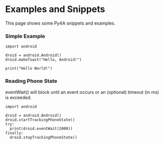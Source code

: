 # Examples and Snippets #

This page shows some Py4A snippets and examples.


### Simple Example ###
```
import android

droid = android.Android()
droid.makeToast("Hello, Android!")

print("Hello World!")
```

### Reading Phone State ###
eventWait() will block until an event occurs or an (optional) timeout (in ms) is exceeded.

```
import android

droid = android.Android()
droid.startTrackingPhoneState()
try:
  print(droid.eventWait(2000))
finally:
  droid.stopTrackingPhoneState()
```